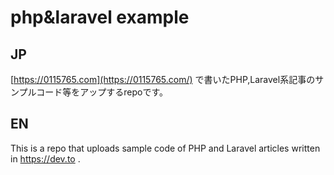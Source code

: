 # php&laravel example
## JP
[https://0115765.com](https://0115765.com/) で書いたPHP,Laravel系記事のサンプルコード等をアップするrepoです。

## EN
This is a repo that uploads sample code of PHP and Laravel articles written in https://dev.to .
